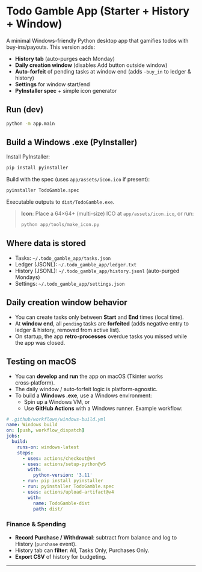 

# Todo Gamble App (Starter + History + Window)

A minimal Windows-friendly Python desktop app that gamifies todos with buy-ins/payouts. This version adds:
- **History tab** (auto-purges each Monday)
- **Daily creation window** (disables Add button outside window)
- **Auto-forfeit** of pending tasks at window end (adds `-buy_in` to ledger & history)
- **Settings** for window start/end
- **PyInstaller spec** + simple icon generator

## Run (dev)
```bash
python -m app.main
```

## Build a Windows .exe (PyInstaller)
Install PyInstaller:
```bash
pip install pyinstaller
```
Build with the spec (uses `app/assets/icon.ico` if present):
```bash
pyinstaller TodoGamble.spec
```
Executable outputs to `dist/TodoGamble.exe`.

> **Icon**: Place a 64×64+ (multi-size) ICO at `app/assets/icon.ico`, or run:
> ```bash
> python app/tools/make_icon.py
> ```

## Where data is stored
- Tasks: `~/.todo_gamble_app/tasks.json`
- Ledger (JSONL): `~/.todo_gamble_app/ledger.txt`
- History (JSONL): `~/.todo_gamble_app/history.jsonl` (auto-purged Mondays)
- Settings: `~/.todo_gamble_app/settings.json`

## Daily creation window behavior
- You can create tasks only between **Start** and **End** times (local time).
- At **window end**, all `pending` tasks are **forfeited** (adds negative entry to ledger & history, removed from active list).
- On startup, the app **retro-processes** overdue tasks you missed while the app was closed.

## Testing on macOS
- You can **develop and run** the app on macOS (Tkinter works cross‑platform).
- The daily window / auto‑forfeit logic is platform-agnostic.
- To build a **Windows .exe**, use a Windows environment:
  - Spin up a Windows VM, or
  - Use **GitHub Actions** with a Windows runner. Example workflow:

```yaml
# .github/workflows/windows-build.yml
name: Windows build
on: [push, workflow_dispatch]
jobs:
  build:
    runs-on: windows-latest
    steps:
      - uses: actions/checkout@v4
      - uses: actions/setup-python@v5
        with:
          python-version: '3.11'
      - run: pip install pyinstaller
      - run: pyinstaller TodoGamble.spec
      - uses: actions/upload-artifact@v4
        with:
          name: TodoGamble-dist
          path: dist/
```
### Finance & Spending
- **Record Purchase / Withdrawal**: subtract from balance and log to History (`purchase` event).
- History tab can **filter**: All, Tasks Only, Purchases Only.
- **Export CSV** of history for budgeting.
---